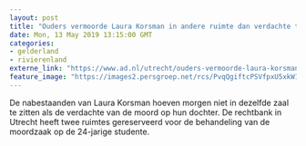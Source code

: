 ```yaml
---
layout: post
title: "Ouders vermoorde Laura Korsman in andere ruimte dan verdachte tijdens zitting: ‘Hun leven is ontwricht’"
date: Mon, 13 May 2019 13:15:00 GMT
categories: 
- gelderland 
- rivierenland 
externe_link: "https://www.ad.nl/utrecht/ouders-vermoorde-laura-korsman-in-andere-ruimte-dan-verdachte-tijdens-zitting-hun-leven-is-ontwricht~aec2e54d/"
feature_image: "https://images2.persgroep.net/rcs/PvqQgiftcPSVfpxU5xkW1lbauJ8/diocontent/148236147/_fitwidth/400/?appId=21791a8992982cd8da851550a453bd7f&quality=0.7"
---
```


De nabestaanden van Laura Korsman hoeven morgen niet in dezelfde zaal te zitten als de verdachte van de moord op hun dochter. De rechtbank in Utrecht heeft twee ruimtes gereserveerd voor de behandeling van de moordzaak op de 24-jarige studente.
